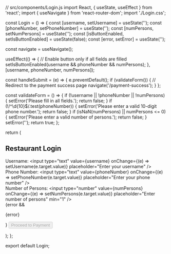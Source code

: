 // src/components/Login.js
import React, { useState, useEffect } from 'react';
import { useNavigate } from 'react-router-dom';
import './Login.css';

const Login = () => {
  const [username, setUsername] = useState('');
  const [phoneNumber, setPhoneNumber] = useState('');
  const [numPersons, setNumPersons] = useState('');
  const [isButtonEnabled, setIsButtonEnabled] = useState(false);
  const [error, setError] = useState('');

  const navigate = useNavigate();

  useEffect(() => {
    // Enable button only if all fields are filled
    setIsButtonEnabled(username && phoneNumber && numPersons);
  }, [username, phoneNumber, numPersons]);

  const handleSubmit = (e) => {
    e.preventDefault();
    if (validateForm()) {
      // Redirect to the payment success page
      navigate('/payment-success');
    }
  };

  const validateForm = () => {
    if (!username || !phoneNumber || !numPersons) {
      setError('Please fill in all fields.');
      return false;
    }
    if (!/^\d{10}$/.test(phoneNumber)) {
      setError('Please enter a valid 10-digit phone number.');
      return false;
    }
    if (isNaN(numPersons) || numPersons <= 0) {
      setError('Please enter a valid number of persons.');
      return false;
    }
    setError('');
    return true;
  };

  return (
    <div className="login-container">
      <h2>Restaurant Login</h2>
      <form onSubmit={handleSubmit}>
        <div className="form-group">
          <label>Username:</label>
          <input
            type="text"
            value={username}
            onChange={(e) => setUsername(e.target.value)}
            placeholder="Enter your username"
          />
        </div>
        <div className="form-group">
          <label>Phone Number:</label>
          <input
            type="text"
            value={phoneNumber}
            onChange={(e) => setPhoneNumber(e.target.value)}
            placeholder="Enter your phone number"
          />
        </div>
        <div className="form-group">
          <label>Number of Persons:</label>
          <input
            type="number"
            value={numPersons}
            onChange={(e) => setNumPersons(e.target.value)}
            placeholder="Enter number of persons"
            min="1"
          />
        </div>
        {error && <p className="error-message">{error}</p>}
        <button type="submit" disabled={!isButtonEnabled}>
          Proceed to Payment
        </button>
      </form>
    </div>
  );
};

export default Login;
